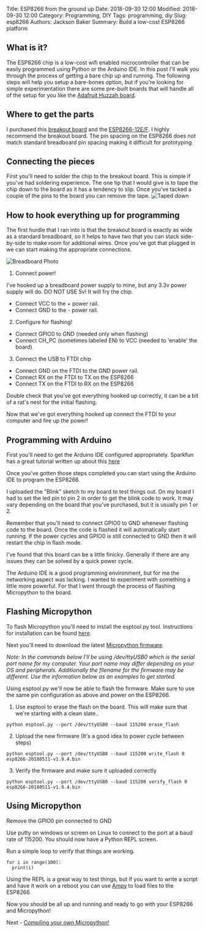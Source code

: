 Title: ESP8266 from the ground up
Date: 2018-09-30 12:00
Modified: 2018-09-30 12:00
Category: Programming, DIY
Tags: programming, diy
Slug: esp8266
Authors: Jackson Baker
Summary: Build a low-cost ESP8266 platform

## What is it?
The ESP8266 chip is a low-cost wifi enabled microcontroller that can be easily programmed using Python or the Arduino IDE. In this post I'll walk you through the process of getting a bare chip up and running. The following steps will help you setup a bare-bones option, but if you're looking for simple experimentation there are some pre-built boards that will handle all of the setup for you like the [Adafruit Huzzah board](https://www.adafruit.com/product/2471). 

## Where to get the parts
I purchased this [breakout board](https://www.addicore.com/ESP-12-adapter-p/ad248.htm) and the [ESP8266-12E/F](https://www.addicore.com/ESP8266-ESP-12F-p/ad483.htm). I highly recommend the breakout board. The pin spacing on the ESP8266 does not match standard breadboard pin spacing making it difficult for prototyping.

## Connecting the pieces 
First you'll need to solder the chip to the breakout board. This is simple if you've had soldering experience. The one tip that I would give is to tape the chip down to the board as it has a tendency to slip. Once you've tacked a couple of the pins to the board you can remove the tape. ![Taped down]({filename}/images/esp8266/tape-to-solder.jpg)

## How to hook everything up for programming
The first hurdle that I ran into is that the breakout board is exactly as wide as a standard breadboard, so it helps to have two that you can stack side-by-side to make room for additional wires. Once you've got that plugged in we can start making the appropriate connections.

![Breadboard Photo]({filename}/images/esp8266/breadboard.jpg)

1) Connect power!

I've hooked up a breadboard power supply to mine, but any 3.3v power supply will do. DO NOT USE 5v! It will fry the chip. 

* Connect VCC to the + power rail.
* Connect GND to the -  power rail. 

2) Configure for flashing! 

* Connect GPIO0 to GND (needed only when flashing)
* Connect CH_PC (sometimes labeled EN) to VCC (needed to 'enable' the board)

3) Connect the USB to FTDI chip

* Connect GND on the FTDI to the GND power rail.
* Connect RX on the FTDI to TX on the ESP8266
* Connect TX on the FTDI to RX on the ESP8266

Double check that you've got everything hooked up correctly, it can be a bit of a rat's nest for the initial flashing.

Now that we've got everything hooked up connect the FTDI to your computer and fire up the power!


## Programming with Arduino
First you'll need to get the Arduino IDE configured appropriately. Sparkfun has a great tutorial written up about this [here](https://learn.sparkfun.com/tutorials/esp8266-thing-hookup-guide/installing-the-esp8266-arduino-addon)

Once you've gotten those steps completed you can start using the Arduino IDE to program the ESP8266. 

I uploaded the "Blink" sketch to my board to test things out. On my board I had to set the led pin to pin 2 in order to get the blink code to work. It may vary depending on the board that you've purchased, but it is usually pin 1 or 2.

Remember that you'll need to connect GPIO0 to GND whenever flashing code to the board. Once the code is flashed it will automatically start running. If the power cycles and GPIO0 is still connected to GND then it will restart the chip in flash mode.

I've found that this board can be a little finicky. Generally if there are any issues they can be solved by a quick power cycle.

The Arduino IDE is a good programming environment, but for me the networking aspect was lacking. I wanted to experiment with something a little more powerful. For that I went through the process of flashing Micropython to the board. 

## Flashing Micropython

To flash Micropython  you'll need to install the esptool.py tool. Instructions for installation can be found [here](https://github.com/espressif/esptool). 

Next you'll need to download the latest [Micropython firmware](http://micropython.org/download#esp8266). 


*Note: In the commands below I'll be using /dev/ttyUSB0 which is the serial port name for my computer. Your port name may differ depending on your OS and peripherals. Additionally the filename for the firmware may be different. Use the information below as an examples to get started.*

Using esptool.py we'll now be able to flash the firmware. Make sure to use the same pin configuration as above and power on the ESP8266.

1) Use esptool to erase the flash on the board. This will make sure that we're starting with a clean slate..

`python esptool.py --port /dev/ttyUSB0 --baud 115200 erase_flash`

2) Upload the new firmware (It's a good idea to power cycle between steps)

`python esptool.py --port /dev/ttyUSB0 --baud 115200 write_flash 0 esp8266-20180511-v1.9.4.bin`

3) Verify the firmware and make sure it uploaded correctly

`python esptool.py --port /dev/ttyUSB0 --baud 115200 verify_flash 0 esp8266-20180511-v1.9.4.bin`

## Using Micropython

Remove the GPIO0 pin connected to GND

Use putty on windows or screen on Linux to connect to the port at a baud rate of 115200. You should now have a Python REPL screen. 

Run a simple loop to verify that things are working. 

```
for i in range(100):
  print(i)
```

Using the REPL is a great way to test things, but if you want to write a script and have it work on a reboot you can use [Ampy](https://learn.adafruit.com/micropython-basics-load-files-and-run-code/install-ampy) to load files to the ESP8266.

Now you should be all up and running and ready to go with your ESP8266 and Micropython!

Next - [Compiling your own Micropython!]({filename}/posts/rollyourownupy.md)
